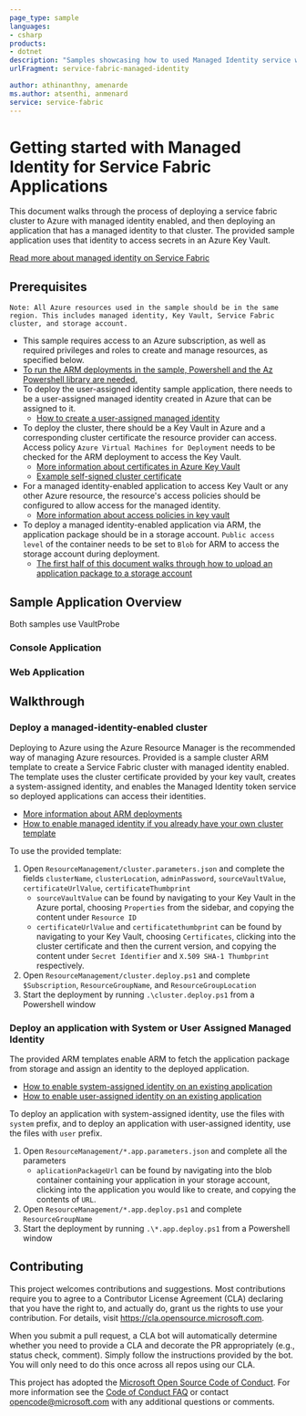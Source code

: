 ```yaml
---
page_type: sample
languages:
- csharp
products:
- dotnet
description: "Samples showcasing how to used Managed Identity service with Service Fabric."
urlFragment: service-fabric-managed-identity

author: athinanthny, amenarde
ms.author: atsenthi, anmenard
service: service-fabric
---
```


# Getting started with Managed Identity for Service Fabric Applications

<!-- 
Guidelines on README format: https://review.docs.microsoft.com/help/onboard/admin/samples/concepts/readme-template?branch=master

Guidance on onboarding samples to docs.microsoft.com/samples: https://review.docs.microsoft.com/help/onboard/admin/samples/process/onboarding?branch=master

Taxonomies for products and languages: https://review.docs.microsoft.com/new-hope/information-architecture/metadata/taxonomies?branch=master
-->

This document walks through the process of deploying a service fabric cluster to Azure with managed identity enabled, and then deploying an application that has a managed identity to that cluster. The provided sample application uses that identity to access secrets in an Azure Key Vault.

[Read more about managed identity on Service Fabric](https://docs.microsoft.com/en-us/azure/service-fabric/concepts-managed-identity)

## Prerequisites

```text
Note: All Azure resources used in the sample should be in the same region. This includes managed identity, Key Vault, Service Fabric cluster, and storage account.
```

- This sample requires access to an Azure subscription, as well as required privileges and roles to create and manage resources, as specified below.
- [To run the ARM deployments in the sample, Powershell and the Az Powershell library are needed.](https://docs.microsoft.com/en-us/powershell/azure/install-az-ps)
- To deploy the user-assigned identity sample application, there needs to be a user-assigned managed identity created in Azure that can be assigned to it.
  - [How to create a user-assigned managed identity](https://docs.microsoft.com/en-us/azure/active-directory/managed-identities-azure-resources/how-to-manage-ua-identity-portal)
- To deploy the cluster, there should be a Key Vault in Azure and a corresponding cluster certificate the resource provider can access. Access policy `Azure Virtual Machines for Deployment` needs to be checked for the ARM deployment to access the Key Vault.
  - [More information about certificates in Azure Key Vault](https://docs.microsoft.com/en-us/azure/key-vault/certificate-scenarios)
  - [Example self-signed cluster certificate](img/certificate.png)
- For a managed identity-enabled application to access Key Vault or any other Azure resource, the resource's access policies should be configured to allow access for the managed identity.
  - [More information about access policies in key vault](<https://docs.microsoft.com/en-us/azure/key-vault/key-vault-secure-your-key-vault>)
- To deploy a managed identity-enabled application via ARM, the application package should be in a storage account. `Public access level` of the container needs to be set to `Blob` for ARM to access the storage account during deployment.
  - [The first half of this document walks through how to upload an application package to a storage account](<https://docs.microsoft.com/en-us/azure/batch/batch-application-packages>)

## Sample Application Overview

Both samples use VaultProbe

### Console Application
<!-- TODO -->
### Web Application
<!-- TODO -->

## Walkthrough

### Deploy a managed-identity-enabled cluster

Deploying to Azure using the Azure Resource Manager is the recommended way of managing Azure resources. Provided is a sample cluster ARM template to create a Service Fabric cluster with managed identity enabled. The template uses the cluster certificate provided by your key vault, creates a system-assigned identity, and enables the Managed Identity token service so deployed applications can access their identities.

- [More information about ARM deployments](https://docs.microsoft.com/en-us/azure/azure-resource-manager/resource-group-overview)
- [How to enable managed identity if you already have your own cluster template](https://docs.microsoft.com/en-us/azure/service-fabric/configure-new-azure-service-fabric-enable-managed-identity)

To use the provided template:

1. Open `ResourceManagement/cluster.parameters.json` and complete the fields `clusterName`, `clusterLocation`, `adminPassword`, `sourceVaultValue`, `certificateUrlValue`, `certificateThumbprint`
    - `sourceVaultValue` can be found by navigating to your Key Vault in the Azure portal, choosing `Properties` from the sidebar, and copying the content under `Resource ID`
    - `certificateUrlValue` and `certificatethumbprint` can be found by navigating to your Key Vault, choosing `Certificates`, clicking into the cluster certificate and then the current version, and copying the content under `Secret Identifier` and `X.509 SHA-1 Thumbprint` respectively.
2. Open `ResourceManagement/cluster.deploy.ps1` and complete `$Subscription`, `ResourceGroupName`, and `ResourceGroupLocation`
3. Start the deployment by running `.\cluster.deploy.ps1` from a Powershell window

### Deploy an application with System or User Assigned Managed Identity

The provided ARM templates enable ARM to fetch the application package from storage and assign an identity to the deployed application.

- [How to enable system-assigned identity on an existing application](https://docs.microsoft.com/en-us/azure/service-fabric/how-to-deploy-service-fabric-application-system-assigned-managed-identity)
- [How to enable user-assigned identity on an existing application](https://docs.microsoft.com/en-us/azure/service-fabric/how-to-deploy-service-fabric-application-user-assigned-managed-identity)

To deploy an application with system-assigned identity, use the files with `system` prefix, and to deploy an application with user-assigned identity, use the files with `user` prefix.

1. Open `ResourceManagement/*.app.parameters.json` and complete all the parameters
    - `aplicationPackageUrl` can be found by navigating into the blob container containing your application in your storage account, clicking into the application you would like to create, and copying the contents of `URL`.
2. Open `ResourceManagement/*.app.deploy.ps1` and complete `ResourceGroupName`
3. Start the deployment by running `.\*.app.deploy.ps1` from a Powershell window

## Contributing

This project welcomes contributions and suggestions.  Most contributions require you to agree to a
Contributor License Agreement (CLA) declaring that you have the right to, and actually do, grant us
the rights to use your contribution. For details, visit <https://cla.opensource.microsoft.com>.

When you submit a pull request, a CLA bot will automatically determine whether you need to provide
a CLA and decorate the PR appropriately (e.g., status check, comment). Simply follow the instructions
provided by the bot. You will only need to do this once across all repos using our CLA.

This project has adopted the [Microsoft Open Source Code of Conduct](https://opensource.microsoft.com/codeofconduct/).
For more information see the [Code of Conduct FAQ](https://opensource.microsoft.com/codeofconduct/faq/) or
contact [opencode@microsoft.com](mailto:opencode@microsoft.com) with any additional questions or comments.
